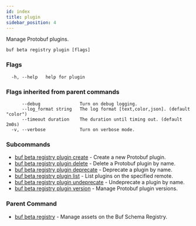 ```yaml
---
id: index
title: plugin
sidebar_position: 4
---
```

Manage Protobuf plugins.

```
buf beta registry plugin [flags]
```

### Flags

```
  -h, --help   help for plugin
```

### Flags inherited from parent commands

```
      --debug               Turn on debug logging.
      --log_format string   The log format [text,color,json]. (default "color")
      --timeout duration    The duration until timing out. (default 2m0s)
  -v, --verbose             Turn on verbose mode.
```

### Subcommands

* [buf beta registry plugin create](create.md)	 - Create a new Protobuf plugin.
* [buf beta registry plugin delete](delete.md)	 - Delete a Protobuf plugin by name.
* [buf beta registry plugin deprecate](deprecate.md)	 - Deprecate a plugin by name.
* [buf beta registry plugin list](list.md)	 - List plugins on the specified remote.
* [buf beta registry plugin undeprecate](undeprecate.md)	 - Undeprecate a plugin by name.
* [buf beta registry plugin version](version/index.md)	 - Manage Protobuf plugin versions.

### Parent Command

* [buf beta registry](index.md)	 - Manage assets on the Buf Schema Registry.
